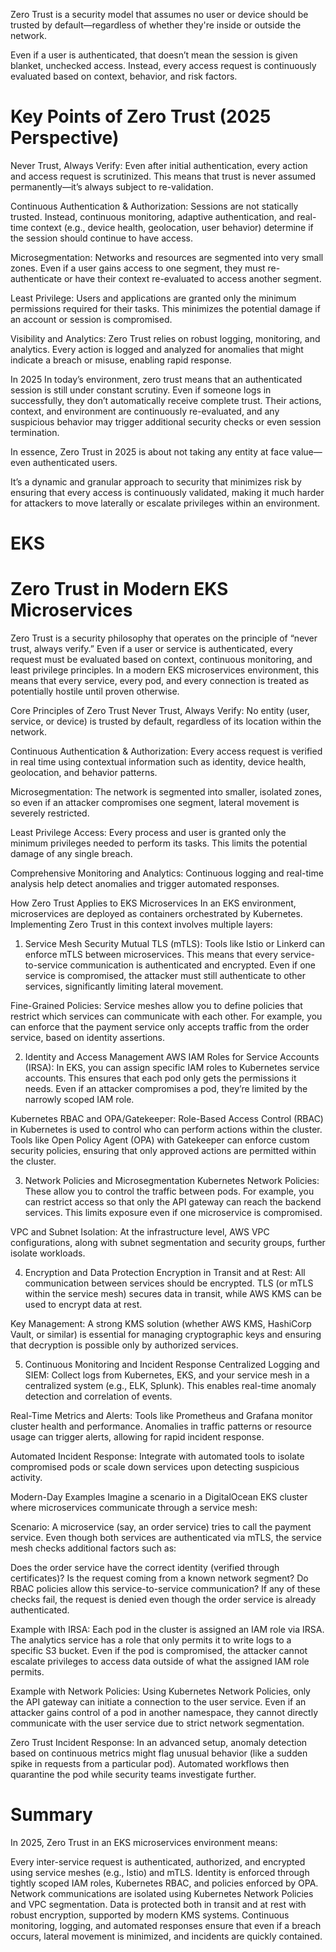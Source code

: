 Zero Trust is a security model that assumes no user or device should be trusted by default—regardless of whether they're inside or outside the network. 

Even if a user is authenticated, that doesn’t mean the session is given blanket, unchecked access. Instead, every access request is continuously evaluated based on context, behavior, and risk factors.

# Key Points of Zero Trust (2025 Perspective)
Never Trust, Always Verify:
Even after initial authentication, every action and access request is scrutinized. This means that trust is never assumed permanently—it’s always subject to re-validation.

Continuous Authentication & Authorization:
Sessions are not statically trusted. Instead, continuous monitoring, adaptive authentication, and real-time context (e.g., device health, geolocation, user behavior) determine if the session should continue to have access.

Microsegmentation:
Networks and resources are segmented into very small zones. Even if a user gains access to one segment, they must re-authenticate or have their context re-evaluated to access another segment.

Least Privilege:
Users and applications are granted only the minimum permissions required for their tasks. This minimizes the potential damage if an account or session is compromised.

Visibility and Analytics:
Zero Trust relies on robust logging, monitoring, and analytics. Every action is logged and analyzed for anomalies that might indicate a breach or misuse, enabling rapid response.

In 2025
In today’s environment, zero trust means that an authenticated session is still under constant scrutiny. Even if someone logs in successfully, they don’t automatically receive complete trust. 
Their actions, context, and environment are continuously re-evaluated, and any suspicious behavior may trigger additional security checks or even session termination.

In essence, Zero Trust in 2025 is about not taking any entity at face value—even authenticated users. 

It’s a dynamic and granular approach to security that minimizes risk by ensuring that every access is continuously validated, making it much harder for attackers to move laterally or escalate privileges within an environment.



# EKS

# Zero Trust in Modern EKS Microservices
Zero Trust is a security philosophy that operates on the principle of “never trust, always verify.” 
Even if a user or service is authenticated, every request must be evaluated based on context, continuous monitoring, and least privilege principles. In a modern EKS microservices environment, this means that every service, every pod, and every connection is treated as potentially hostile until proven otherwise.

Core Principles of Zero Trust
Never Trust, Always Verify:
No entity (user, service, or device) is trusted by default, regardless of its location within the network.

Continuous Authentication & Authorization:
Every access request is verified in real time using contextual information such as identity, device health, geolocation, and behavior patterns.

Microsegmentation:
The network is segmented into smaller, isolated zones, so even if an attacker compromises one segment, lateral movement is severely restricted.

Least Privilege Access:
Every process and user is granted only the minimum privileges needed to perform its tasks. This limits the potential damage of any single breach.

Comprehensive Monitoring and Analytics:
Continuous logging and real-time analysis help detect anomalies and trigger automated responses.

How Zero Trust Applies to EKS Microservices
In an EKS environment, microservices are deployed as containers orchestrated by Kubernetes. Implementing Zero Trust in this context involves multiple layers:

1. Service Mesh Security
Mutual TLS (mTLS):
Tools like Istio or Linkerd can enforce mTLS between microservices. This means that every service-to-service communication is authenticated and encrypted. Even if one service is compromised, the attacker must still authenticate to other services, significantly limiting lateral movement.

Fine-Grained Policies:
Service meshes allow you to define policies that restrict which services can communicate with each other. For example, you can enforce that the payment service only accepts traffic from the order service, based on identity assertions.

2. Identity and Access Management
AWS IAM Roles for Service Accounts (IRSA):
In EKS, you can assign specific IAM roles to Kubernetes service accounts. This ensures that each pod only gets the permissions it needs. Even if an attacker compromises a pod, they’re limited by the narrowly scoped IAM role.

Kubernetes RBAC and OPA/Gatekeeper:
Role-Based Access Control (RBAC) in Kubernetes is used to control who can perform actions within the cluster. Tools like Open Policy Agent (OPA) with Gatekeeper can enforce custom security policies, ensuring that only approved actions are permitted within the cluster.

3. Network Policies and Microsegmentation
Kubernetes Network Policies:
These allow you to control the traffic between pods. For example, you can restrict access so that only the API gateway can reach the backend services. This limits exposure even if one microservice is compromised.

VPC and Subnet Isolation:
At the infrastructure level, AWS VPC configurations, along with subnet segmentation and security groups, further isolate workloads.

4. Encryption and Data Protection
Encryption in Transit and at Rest:
All communication between services should be encrypted. TLS (or mTLS within the service mesh) secures data in transit, while AWS KMS can be used to encrypt data at rest.

Key Management:
A strong KMS solution (whether AWS KMS, HashiCorp Vault, or similar) is essential for managing cryptographic keys and ensuring that decryption is possible only by authorized services.

5. Continuous Monitoring and Incident Response
Centralized Logging and SIEM:
Collect logs from Kubernetes, EKS, and your service mesh in a centralized system (e.g., ELK, Splunk). This enables real-time anomaly detection and correlation of events.

Real-Time Metrics and Alerts:
Tools like Prometheus and Grafana monitor cluster health and performance. Anomalies in traffic patterns or resource usage can trigger alerts, allowing for rapid incident response.

Automated Incident Response:
Integrate with automated tools to isolate compromised pods or scale down services upon detecting suspicious activity.

Modern-Day Examples
Imagine a scenario in a DigitalOcean EKS cluster where microservices communicate through a service mesh:

Scenario:
A microservice (say, an order service) tries to call the payment service. Even though both services are authenticated via mTLS, the service mesh checks additional factors such as:

Does the order service have the correct identity (verified through certificates)?
Is the request coming from a known network segment?
Do RBAC policies allow this service-to-service communication?
If any of these checks fail, the request is denied even though the order service is already authenticated.

Example with IRSA:
Each pod in the cluster is assigned an IAM role via IRSA. The analytics service has a role that only permits it to write logs to a specific S3 bucket. Even if the pod is compromised, the attacker cannot escalate privileges to access data outside of what the assigned IAM role permits.

Example with Network Policies:
Using Kubernetes Network Policies, only the API gateway can initiate a connection to the user service. Even if an attacker gains control of a pod in another namespace, they cannot directly communicate with the user service due to strict network segmentation.

Zero Trust Incident Response:
In an advanced setup, anomaly detection based on continuous metrics might flag unusual behavior (like a sudden spike in requests from a particular pod). Automated workflows then quarantine the pod while security teams investigate further.

# Summary
In 2025, Zero Trust in an EKS microservices environment means:

Every inter-service request is authenticated, authorized, and encrypted using service meshes (e.g., Istio) and mTLS.
Identity is enforced through tightly scoped IAM roles, Kubernetes RBAC, and policies enforced by OPA.
Network communications are isolated using Kubernetes Network Policies and VPC segmentation.
Data is protected both in transit and at rest with robust encryption, supported by modern KMS systems.
Continuous monitoring, logging, and automated responses ensure that even if a breach occurs, lateral movement is minimized, and incidents are quickly contained.
